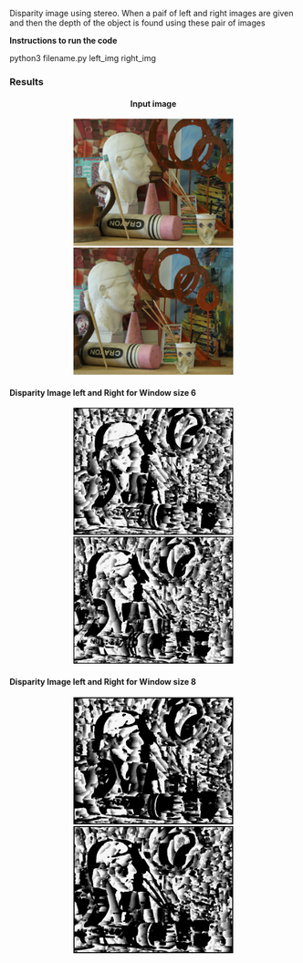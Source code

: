 <p>Disparity image using stereo. When a paif of left and right images are given and then the depth of the object is found using these pair of images </p>

<p> <b> Instructions to run the code </b> </p>

python3 filename.py left_img right_img 


<h3> Results </h3> 

<div align="center">
 <h4> Input image</h4>
  <img src="./results/proj2-pair1-L.png" height="223px">
   <img src="./results/proj2-pair1-R.png" height="223px">
</div>

<h4> Disparity Image left and Right for Window size 6 </h4> 
<div align="center">
  <img src="./results/disparity_image_leftwindow_size6.png" height="223px">
   <img src="./results/disparity_image_rightwindow_size6.png" height="223px">
</div>

<h4> Disparity Image left and Right for Window size 8 </h4> 
<div align="center">
  <img src="./results/disparity_image_leftwindow_size8.png" height="223px">
   <img src="./results/disparity_image_rightwindow_size8.png" height="223px">
</div>



